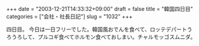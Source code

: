 +++
date = "2003-12-21T14:33:32+09:00"
draft = false
title = "韓国四日目"
categories = ["会社・社長日記"]
slug = "1032"
+++

四日目。
今日は一日フリーでした。韓国風おでんを食べて、ロッテデパートうろうろして、プルコギ食べてホルモン食べておしまい。チャルモッゴスムニダ。
